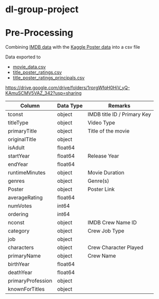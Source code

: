 # dl-group-project


# Pre-Processing
Combining [IMDB data](https://datasets.imdbws.com/) with the [Kaggle Poster data](https://www.kaggle.com/datasets/rezaunderfit/48k-imdb-movies-with-posters) into a csv file

Data exported to
- [movie_data.csv](https://drive.google.com/file/d/1yP8Fk7d4zlstBxxkudYFB29RtPfOxaWm/view?usp=sharing)
- [title_poster_ratings.csv](https://drive.google.com/file/d/1yQ_QBzqNaNcI4BiZ74xc-JEnRJ-qpt2U/view?usp=sharing)
- [title_poster_ratings_principals.csv](https://drive.google.com/file/d/1yQT5H8VrxHfeb6t5gYT9GWp4QldSdDhh/view?usp=sharing)

https://drive.google.com/drive/folders/1rprgWfqH0HiV_yQ-KAmuSCMV5VAZ_342?usp=sharing

|Column|Data Type|Remarks|
|--|--|--|
|tconst|object|IMDB title ID / Primary Key|
|titleType|object|Video Type
|primaryTitle|object|Title of the movie|
|originalTitle|object|
|isAdult|float64|
|startYear|float64|Release Year|
|endYear|float64|
|runtimeMinutes|object|Movie Duration|
|genres|object| Genre(s)|
|Poster|object| Poster Link|
|averageRating|float64|
|numVotes|int64|
|ordering|int64|
|nconst|object| IMDB Crew Name ID|
|category|object|Crew Job Type| 
|job|object|
|characters|object|Crew Character Played|
|primaryName|object|Crew Name|
|birthYear|float64|
|deathYear|float64|
|primaryProfession|object|
|knownForTitles|object|
